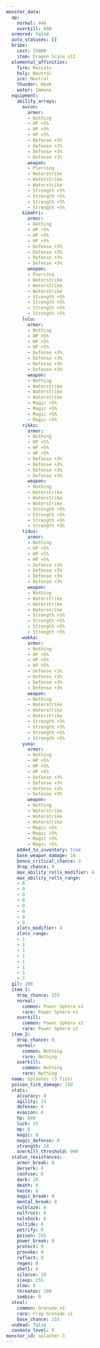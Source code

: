 ```yaml
---
monster_data:
  ap:
    normal: 440
    overkill: 880
  armored: false
  auto_statuses: []
  bribe:
    cost: 15000
    item: Dragon Scale x12
  elemental_affinities:
    fire: Resists
    holy: Neutral
    ice: Neutral
    thunder: Weak
    water: Immune
  equipment:
    ability_arrays:
      auron:
        armor:
        - Nothing
        - HP +5%
        - HP +5%
        - HP +5%
        - Defense +3%
        - Defense +3%
        - Defense +3%
        - Defense +3%
        weapon:
        - Piercing
        - Waterstrike
        - Waterstrike
        - Waterstrike
        - Strength +5%
        - Strength +5%
        - Strength +5%
        - Strength +5%
      kimahri:
        armor:
        - Nothing
        - HP +5%
        - HP +5%
        - HP +5%
        - Defense +3%
        - Defense +3%
        - Defense +3%
        - Defense +3%
        weapon:
        - Piercing
        - Waterstrike
        - Waterstrike
        - Waterstrike
        - Strength +5%
        - Strength +5%
        - Strength +5%
        - Strength +5%
      lulu:
        armor:
        - Nothing
        - HP +5%
        - HP +5%
        - HP +5%
        - Defense +3%
        - Defense +3%
        - Defense +3%
        - Defense +3%
        weapon:
        - Nothing
        - Waterstrike
        - Waterstrike
        - Waterstrike
        - Magic +5%
        - Magic +5%
        - Magic +5%
        - Magic +5%
      rikku:
        armor:
        - Nothing
        - HP +5%
        - HP +5%
        - HP +5%
        - Defense +3%
        - Defense +3%
        - Defense +3%
        - Defense +3%
        weapon:
        - Nothing
        - Waterstrike
        - Waterstrike
        - Waterstrike
        - Strength +5%
        - Strength +5%
        - Strength +5%
        - Strength +5%
      tidus:
        armor:
        - Nothing
        - HP +5%
        - HP +5%
        - HP +5%
        - Defense +3%
        - Defense +3%
        - Defense +3%
        - Defense +3%
        weapon:
        - Nothing
        - Waterstrike
        - Waterstrike
        - Waterstrike
        - Strength +5%
        - Strength +5%
        - Strength +5%
        - Strength +5%
      wakka:
        armor:
        - Nothing
        - HP +5%
        - HP +5%
        - HP +5%
        - Defense +3%
        - Defense +3%
        - Defense +3%
        - Defense +3%
        weapon:
        - Nothing
        - Waterstrike
        - Waterstrike
        - Waterstrike
        - Strength +5%
        - Strength +5%
        - Strength +5%
        - Strength +5%
      yuna:
        armor:
        - Nothing
        - HP +5%
        - HP +5%
        - HP +5%
        - Defense +3%
        - Defense +3%
        - Defense +3%
        - Defense +3%
        weapon:
        - Nothing
        - Waterstrike
        - Waterstrike
        - Waterstrike
        - Magic +5%
        - Magic +5%
        - Magic +5%
        - Magic +5%
    added_to_inventory: true
    base_weapon_damage: 16
    bonus_critical_chance: 3
    drop_chance: 8
    max_ability_rolls_modifier: 4
    max_ability_rolls_range:
    - 0
    - 0
    - 0
    - 0
    - 0
    - 0
    - 0
    - 0
    slots_modifier: 4
    slots_range:
    - 1
    - 1
    - 1
    - 1
    - 1
    - 1
    - 1
    - 1
  gil: 200
  item_1:
    drop_chance: 255
    normal:
      common: Power Sphere x1
      rare: Power Sphere x1
    overkill:
      common: Power Sphere x2
      rare: Power Sphere x2
  item_2:
    drop_chance: 0
    normal:
      common: Nothing
      rare: Nothing
    overkill:
      common: Nothing
      rare: Nothing
  name: Splasher (3 fish)
  poison_tick_damage: 150
  stats:
    accuracy: 0
    agility: 15
    defense: 0
    evasion: 6
    hp: 600
    luck: 15
    mp: 6
    magic: 0
    magic_defense: 0
    strength: 24
    overkill_threshold: 900
  status_resistances:
    armor_break: 0
    berserk: 0
    confuse: 0
    dark: 20
    death: 0
    haste: 0
    magic_break: 0
    mental_break: 0
    nulblaze: 0
    nulfrost: 0
    nulshock: 0
    nultide: 0
    petrify: 0
    poison: 255
    power_break: 0
    protect: 0
    provoke: 0
    reflect: 0
    regen: 0
    shell: 0
    silence: 20
    sleep: 255
    slow: 0
    threaten: 100
    zombie: 0
  steal:
    common: Grenade x1
    rare: Frag Grenade x1
    base_chance: 255
  undead: false
  zanmato_level: 0
monster_id: splasher-3
---
```

